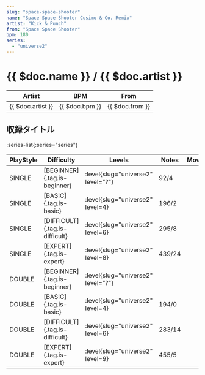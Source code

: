```yaml
---
slug: "space-space-shooter"
name: "Space Space Shooter Cusimo & Co. Remix"
artist: "Kick & Punch"
from: "Space Space Shooter"
bpm: 180
series:
  - "universe2"
---
```


# {{ $doc.name }} / {{ $doc.artist }}

|Artist|BPM|From|
|------|---|----|
|{{ $doc.artist }}|{{ $doc.bpm }}|{{ $doc.from }}|

## 収録タイトル

:series-list{:series="series"}

|PlayStyle|Difficulty|Levels|Notes|Movie|
|---------|----------|------|-----|-----|
|SINGLE|[BEGINNER]{.tag.is-beginner}|<div class="field is-grouped is-grouped-multiline"> :level{slug="universe2" level="?"}</div>|92/4||
|SINGLE|[BASIC]{.tag.is-basic}|<div class="field is-grouped is-grouped-multiline"> :level{slug="universe2" level=4}</div>|196/2||
|SINGLE|[DIFFICULT]{.tag.is-difficult}|<div class="field is-grouped is-grouped-multiline"> :level{slug="universe2" level=6}</div>|295/8||
|SINGLE|[EXPERT]{.tag.is-expert}|<div class="field is-grouped is-grouped-multiline"> :level{slug="universe2" level=8}</div>|439/24||
|DOUBLE|[BEGINNER]{.tag.is-beginner}|<div class="field is-grouped is-grouped-multiline"> :level{slug="universe2" level="?"}</div>|||
|DOUBLE|[BASIC]{.tag.is-basic}|<div class="field is-grouped is-grouped-multiline"> :level{slug="universe2" level=4}</div>|194/0||
|DOUBLE|[DIFFICULT]{.tag.is-difficult}|<div class="field is-grouped is-grouped-multiline"> :level{slug="universe2" level=6}</div>|283/14||
|DOUBLE|[EXPERT]{.tag.is-expert}|<div class="field is-grouped is-grouped-multiline"> :level{slug="universe2" level=9}</div>|455/5||
